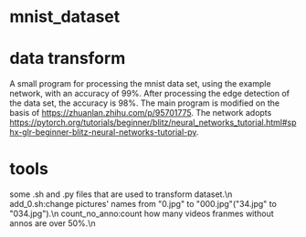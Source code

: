 # mnist_dataset
# data transform
A small program for processing the mnist data set, using the example network, with an accuracy of 99%.
After processing the edge detection of the data set, the accuracy is 98%.
The main program is modified on the basis of https://zhuanlan.zhihu.com/p/95701775.
The network adopts https://pytorch.org/tutorials/beginner/blitz/neural_networks_tutorial.html#sphx-glr-beginner-blitz-neural-networks-tutorial-py.



# tools
some .sh and .py files that are used to transform dataset.\n
add_0.sh:change pictures' names from "0.jpg" to "000.jpg"("34.jpg" to "034.jpg").\n
count_no_anno:count how many videos franmes without annos are over 50%.\n

